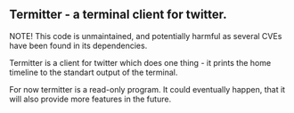 Termitter - a terminal client for twitter.
------------------------------------------

NOTE! This code is unmaintained, and potentially harmful as several CVEs
have been found in its dependencies.

Termitter is a client for twitter which does one thing - it prints the home
timeline to the standart output of the terminal.

For now termitter is a read-only program. It could eventually happen, that
it will also provide more features in the future.
